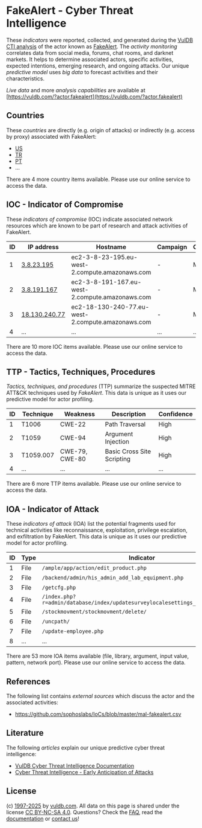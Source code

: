 # FakeAlert - Cyber Threat Intelligence

These _indicators_ were reported, collected, and generated during the [VulDB CTI analysis](https://vuldb.com/?kb.cti) of the actor known as [FakeAlert](https://vuldb.com/?actor.fakealert). The _activity monitoring_ correlates data from social media, forums, chat rooms, and darknet markets. It helps to determine associated actors, specific activities, expected intentions, emerging research, and ongoing attacks. Our unique _predictive model_ uses _big data_ to forecast activities and their characteristics.

_Live data_ and more _analysis capabilities_ are available at [https://vuldb.com/?actor.fakealert](https://vuldb.com/?actor.fakealert)

## Countries

These _countries_ are directly (e.g. origin of attacks) or indirectly (e.g. access by proxy) associated with FakeAlert:

* [US](https://vuldb.com/?country.us)
* [TR](https://vuldb.com/?country.tr)
* [PT](https://vuldb.com/?country.pt)
* ...

There are 4 more country items available. Please use our online service to access the data.

## IOC - Indicator of Compromise

These _indicators of compromise_ (IOC) indicate associated network resources which are known to be part of research and attack activities of FakeAlert.

ID | IP address | Hostname | Campaign | Confidence
-- | ---------- | -------- | -------- | ----------
1 | [3.8.23.195](https://vuldb.com/?ip.3.8.23.195) | ec2-3-8-23-195.eu-west-2.compute.amazonaws.com | - | Medium
2 | [3.8.191.167](https://vuldb.com/?ip.3.8.191.167) | ec2-3-8-191-167.eu-west-2.compute.amazonaws.com | - | Medium
3 | [18.130.240.77](https://vuldb.com/?ip.18.130.240.77) | ec2-18-130-240-77.eu-west-2.compute.amazonaws.com | - | Medium
4 | ... | ... | ... | ...

There are 10 more IOC items available. Please use our online service to access the data.

## TTP - Tactics, Techniques, Procedures

_Tactics, techniques, and procedures_ (TTP) summarize the suspected MITRE ATT&CK techniques used by _FakeAlert_. This data is unique as it uses our predictive model for actor profiling.

ID | Technique | Weakness | Description | Confidence
-- | --------- | -------- | ----------- | ----------
1 | T1006 | CWE-22 | Path Traversal | High
2 | T1059 | CWE-94 | Argument Injection | High
3 | T1059.007 | CWE-79, CWE-80 | Basic Cross Site Scripting | High
4 | ... | ... | ... | ...

There are 6 more TTP items available. Please use our online service to access the data.

## IOA - Indicator of Attack

These _indicators of attack_ (IOA) list the potential fragments used for technical activities like reconnaissance, exploitation, privilege escalation, and exfiltration by FakeAlert. This data is unique as it uses our predictive model for actor profiling.

ID | Type | Indicator | Confidence
-- | ---- | --------- | ----------
1 | File | `/ample/app/action/edit_product.php` | High
2 | File | `/backend/admin/his_admin_add_lab_equipment.php` | High
3 | File | `/getcfg.php` | Medium
4 | File | `/index.php?r=admin/database/index/updatesurveylocalesettings_generalsettings` | High
5 | File | `/stockmovment/stockmovment/delete/` | High
6 | File | `/uncpath/` | Medium
7 | File | `/update-employee.php` | High
8 | ... | ... | ...

There are 53 more IOA items available (file, library, argument, input value, pattern, network port). Please use our online service to access the data.

## References

The following list contains _external sources_ which discuss the actor and the associated activities:

* https://github.com/sophoslabs/IoCs/blob/master/mal-fakealert.csv

## Literature

The following _articles_ explain our unique predictive cyber threat intelligence:

* [VulDB Cyber Threat Intelligence Documentation](https://vuldb.com/?kb.cti)
* [Cyber Threat Intelligence - Early Anticipation of Attacks](https://www.scip.ch/en/?labs.20201022)

## License

(c) [1997-2025](https://vuldb.com/?kb.changelog) by [vuldb.com](https://vuldb.com/?kb.about). All data on this page is shared under the license [CC BY-NC-SA 4.0](https://creativecommons.org/licenses/by-nc-sa/4.0/). Questions? Check the [FAQ](https://vuldb.com/?kb.faq), read the [documentation](https://vuldb.com/?kb) or [contact us](https://vuldb.com/?contact)!
